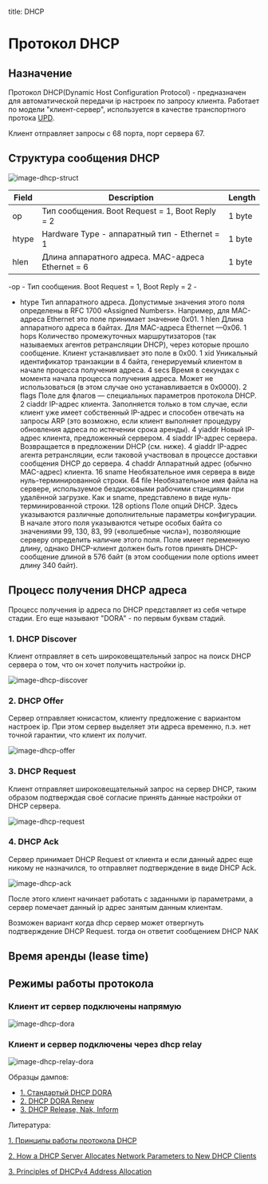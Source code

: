 title: DHCP

# Протокол DHCP

## Назначение
Протокол DHCP(Dynamic Host Configuration Protocol) - предназначен для автоматической передачи ip настроек по запросу клиента.
Работает по модели "клиент-сервер", используется в качестве транспортного протока [UPD](https://icebale.readthedocs.io/en/latest/networks/protocols/UDP/).

Клиент отправляет запросы с 68 порта, порт сервера 67.

## Структура сообщения DHCP

![image-dhcp-struct](img/dhcp-structure.jpg)


| Field       | Description                                      | Length   |
| ----------- | ------------------------------------------------ | -------- |
|op           | Тип сообщения. Boot Request = 1, Boot Reply = 2  | 1 byte   |
|htype	      | Hardware Type - аппаратный тип - Ethernet = 1 	 | 1 byte   |
|hlen	      | Длина аппаратного адреса. MAC-адреса Ethernet = 6| 1 byte   |


-op	 - Тип сообщения. Boot Request = 1, Boot Reply = 2 - 
- htype	Тип аппаратного адреса. Допустимые значения этого поля определены в RFC 1700 «Assigned Numbers». Например, для MAC-адреса Ethernet это поле принимает значение 0x01.	1
hlen	Длина аппаратного адреса в байтах. Для MAC-адреса Ethernet —0x06.	1
hops	Количество промежуточных маршрутизаторов (так называемых агентов ретрансляции DHCP), через которые прошло сообщение. Клиент устанавливает это поле в 0x00.	1
xid	Уникальный идентификатор транзакции в 4 байта, генерируемый клиентом в начале процесса получения адреса.	4
secs	Время в секундах с момента начала процесса получения адреса. Может не использоваться (в этом случае оно устанавливается в 0x0000).	2
flags	Поле для флагов — специальных параметров протокола DHCP.	2
ciaddr	IP-адрес клиента. Заполняется только в том случае, если клиент уже имеет собственный IP-адрес и способен отвечать на запросы ARP (это возможно, если клиент выполняет процедуру обновления адреса по истечении срока аренды).	4
yiaddr	Новый IP-адрес клиента, предложенный сервером.	4
siaddr	IP-адрес сервера. Возвращается в предложении DHCP (см. ниже).	4
giaddr	IP-адрес агента ретрансляции, если таковой участвовал в процессе доставки сообщения DHCP до сервера.	4
chaddr	Аппаратный адрес (обычно MAC-адрес) клиента.	16
sname	Необязательное имя сервера в виде нуль-терминированной строки.	64
file	Необязательное имя файла на сервере, используемое бездисковыми рабочими станциями при удалённой загрузке. Как и sname, представлено в виде нуль-терминированной строки.	128
options	Поле опций DHCP. Здесь указываются различные дополнительные параметры конфигурации. В начале этого поля указываются четыре особых байта со значениями 99, 130, 83, 99 («волшебные числа»), позволяющие серверу определить наличие этого поля. Поле имеет переменную длину, однако DHCP-клиент должен быть готов принять DHCP-сообщение длиной в 576 байт (в этом сообщении поле options имеет длину 340 байт).


## Процесс получения DHCP адреса
Процесс получения ip адреса по DHCP представляет из себя четыре стадии.
Его еще называют "DORA" - по первым буквам стадий.

### 1. DHCP Discover 
Клиент отправляет в сеть широковещательный запрос на поиск DHCP сервера о том, что он хочет получить настройки ip. 

![image-dhcp-discover](img/dhcp-1-discover.jpg)

### 2. DHCP Offer 
Сервер отправляет юнисастом, клиенту предложение с вариантом настроек ip. 
При этом сервер выделяет эти адреса временно, п.э. нет точной гарантии, что клиент их получит.

![image-dhcp-offer](img/dhcp-2-offer.jpg)

### 3. DHCP Request 
Клиент отправляет широковещательный запрос на сервер DHCP, 
таким образом подтверждая своё согласие принять данные настройки от DHCP сервера.

![image-dhcp-request](img/dhcp-3-request.jpg)

### 4. DHCP Ack
Сервер принимает DHCP Request от клиента и если данный адрес еще никому не назначился, 
то отправляет подтверждение в виде DHCP Ack.

![image-dhcp-ack](img/dhcp-4-ack.jpg)

После этого клиент начинает работать с заданными ip параметрами, 
а сервер помечает данный ip адрес занятым данным клиентам.

Возможен вариант когда dhcp сервер может отвергнуть подтверждение DHCP Request.
тогда он ответит сообщением DHCP NAK  

## Время аренды (lease time)



## Режимы работы протокола

### Клиент ит сервер подключены напрямую

![image-dhcp-dora](img/dhcp-dora.jpg)

### Клиент и сервер подключены через dhcp relay

![image-dhcp-relay-dora](img/dhcp-relay-dora.jpg)


Образцы дампов:

- [1. Стандартый DHCP DORA](https://icebale.readthedocs.io/en/latest/networks/wireshark.collection/dhcp-dora.pcapng)
- [2. DHCP DORA Renew](https://icebale.readthedocs.io/en/latest/networks/wireshark.collection/dhcp-dora-renew.pcapng)
- [3. DHCP Release, Nak, Inform](https://icebale.readthedocs.io/en/latest/networks/wireshark.collection/dhcp-release-nak-inform.pcapng)

Литература:


[1. Принципы работы протокола DHCP](https://selectel.ru/blog/dhcp-protocol/#:~:text=DHCP%20%E2%80%94%20%D0%BF%D1%80%D0%BE%D1%82%D0%BE%D0%BA%D0%BE%D0%BB%20%D0%BF%D1%80%D0%B8%D0%BA%D0%BB%D0%B0%D0%B4%D0%BD%D0%BE%D0%B3%D0%BE%20%D1%83%D1%80%D0%BE%D0%B2%D0%BD%D1%8F%20%D0%BC%D0%BE%D0%B4%D0%B5%D0%BB%D0%B8,%D0%B5%D1%81%D1%82%D1%8C%20%D0%BA%D0%BE%D0%BC%D0%BF%D1%8C%D1%8E%D1%82%D0%B5%D1%80%D1%83%20%D0%B2%20%D0%BB%D0%BE%D0%BA%D0%B0%D0%BB%D1%8C%D0%BD%D0%BE%D0%B9%20%D1%81%D0%B5%D1%82%D0%B8.)

[2. How a DHCP Server Allocates Network Parameters to New DHCP Clients](https://support.huawei.com/enterprise/en/doc/EDOC1100116724/5cef90ad/how-a-dhcp-server-allocates-network-parameters-to-new-dhcp-clients)

[3. Principles of DHCPv4 Address Allocation](https://support.huawei.com/enterprise/en/doc/EDOC1100125886/c5ff6555/principles-of-dhcpv4-address-allocation)